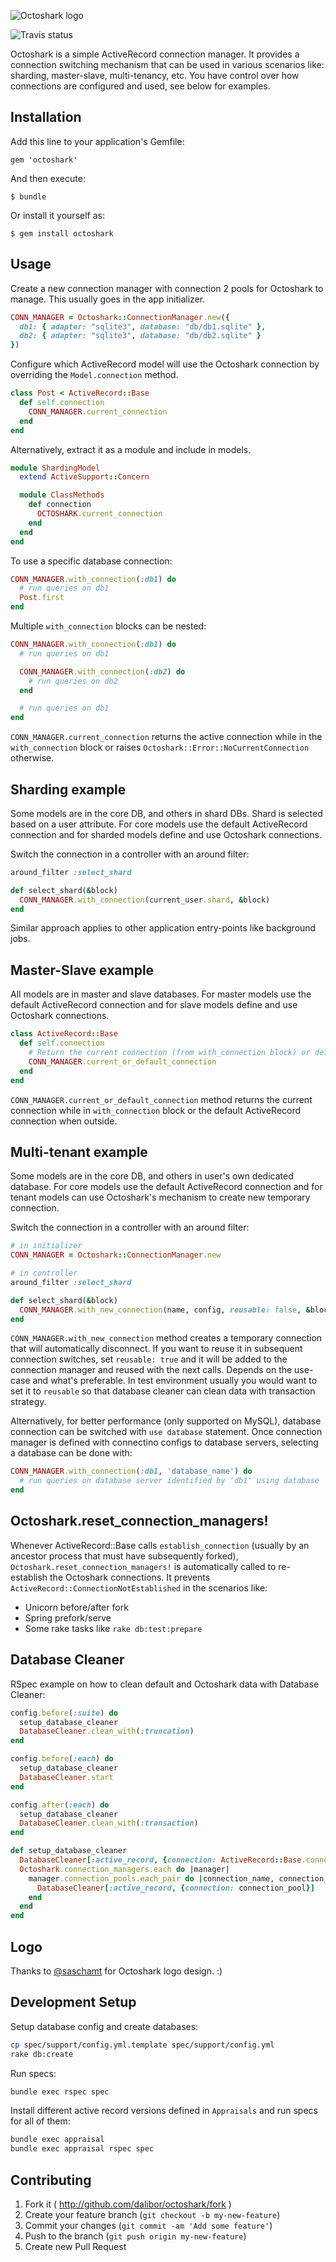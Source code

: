 ![Octoshark logo](https://dl.dropboxusercontent.com/u/3230730/github/octoshark.png)

![Travis status](https://travis-ci.org/dalibor/octoshark.png)

Octoshark is a simple ActiveRecord connection manager. It provides a connection switching mechanism that can be used in various scenarios like: sharding, master-slave, multi-tenancy, etc. You have control over how connections are configured and used, see below for examples.


## Installation

Add this line to your application's Gemfile:

```
gem 'octoshark'
```

And then execute:

```
$ bundle
```

Or install it yourself as:

```
$ gem install octoshark
```


## Usage

Create a new connection manager with connection 2 pools for Octoshark to manage. This usually goes in the app initializer.

```ruby
CONN_MANAGER = Octoshark::ConnectionManager.new({
  db1: { adapter: "sqlite3", database: "db/db1.sqlite" },
  db2: { adapter: "sqlite3", database: "db/db2.sqlite" }
})
```

Configure which ActiveRecord model will use the Octoshark connection by overriding the `Model.connection` method.

```ruby
class Post < ActiveRecord::Base
  def self.connection
    CONN_MANAGER.current_connection
  end
end
```

Alternatively, extract it as a module and include in models.

```ruby
module ShardingModel
  extend ActiveSupport::Concern

  module ClassMethods
    def connection
      OCTOSHARK.current_connection
    end
  end
end
```

To use a specific database connection:

```ruby
CONN_MANAGER.with_connection(:db1) do
  # run queries on db1
  Post.first
end
```

Multiple `with_connection` blocks can be nested:

```ruby
CONN_MANAGER.with_connection(:db1) do
  # run queries on db1

  CONN_MANAGER.with_connection(:db2) do
    # run queries on db2
  end

  # run queries on db1
end
```

`CONN_MANAGER.current_connection` returns the active connection while in the `with_connection` block or raises `Octoshark::Error::NoCurrentConnection` otherwise.


## Sharding example

Some models are in the core DB, and others in shard DBs. Shard is selected based on a user attribute. For core models use the default ActiveRecord connection and for sharded models define and use Octoshark connections.

Switch the connection in a controller with an around filter:

```ruby
around_filter :select_shard

def select_shard(&block)
  CONN_MANAGER.with_connection(current_user.shard, &block)
end
```

Similar approach applies to other application entry-points like background jobs.


## Master-Slave example

All models are in master and slave databases. For master models use the default ActiveRecord connection and for slave models define and use Octoshark connections.

```ruby
class ActiveRecord::Base
  def self.connection
    # Return the current connection (from with_connection block) or default one
    CONN_MANAGER.current_or_default_connection
  end
end
```

`CONN_MANAGER.current_or_default_connection` method returns the current connection while in `with_connection` block or the default ActiveRecord connection when outside.


## Multi-tenant example

Some models are in the core DB, and others in user's own dedicated database. For core models use the default ActiveRecord connection and for tenant models can use Octoshark's mechanism to create new temporary connection.

Switch the connection in a controller with an around filter:

```ruby
# in initializer
CONN_MANAGER = Octoshark::ConnectionManager.new

# in controller
around_filter :select_shard

def select_shard(&block)
  CONN_MANAGER.with_new_connection(name, config, reusable: false, &block)
end
```

`CONN_MANAGER.with_new_connection` method creates a temporary connection that will automatically disconnect. If you want to reuse it in subsequent connection switches, set `reusable: true` and it will be added to the connection manager and reused with the next calls. Depends on the use-case and what's preferable. In test environment usually you would want to set it to `reusable` so that database cleaner can clean data with transaction strategy.

Alternatively, for better performance (only supported on MySQL), database connection can be switched with `use database` statement. Once connection manager is defined with connectino configs to database servers, selecting a database can be done with:

```ruby
CONN_MANAGER.with_connection(:db1, 'database_name') do
  # run queries on database server identified by 'db1' using database 'database'
end
```

## Octoshark.reset_connection_managers!

Whenever ActiveRecord::Base calls `establish_connection` (usually by an ancestor process that must have subsequently forked), `Octoshark.reset_connection_managers!` is automatically called to re-establish the Octoshark connections. It prevents `ActiveRecord::ConnectionNotEstablished` in the scenarios like:

* Unicorn before/after fork
* Spring prefork/serve
* Some rake tasks like `rake db:test:prepare`


## Database Cleaner

RSpec example on how to clean default and Octoshark data with Database Cleaner:

```ruby
config.before(:suite) do
  setup_database_cleaner
  DatabaseCleaner.clean_with(:truncation)
end

config.before(:each) do
  setup_database_cleaner
  DatabaseCleaner.start
end

config.after(:each) do
  setup_database_cleaner
  DatabaseCleaner.clean_with(:transaction)
end

def setup_database_cleaner
  DatabaseCleaner[:active_record, {connection: ActiveRecord::Base.connection_pool}]
  Octoshark.connection_managers.each do |manager|
    manager.connection_pools.each_pair do |connection_name, connection_pool|
      DatabaseCleaner[:active_record, {connection: connection_pool}]
    end
  end
end
```


## Logo

Thanks to [@saschamt](https://github.com/saschamt) for Octoshark logo design. :)


## Development Setup

Setup database config and create databases:

```bash
cp spec/support/config.yml.template spec/support/config.yml
rake db:create
```

Run specs:

```bash
bundle exec rspec spec
```

Install different active record versions defined in `Appraisals` and run specs for all of them:

```bash
bundle exec appraisal
bundle exec appraisal rspec spec
```


## Contributing

1. Fork it ( http://github.com/dalibor/octoshark/fork )
2. Create your feature branch (`git checkout -b my-new-feature`)
3. Commit your changes (`git commit -am 'Add some feature'`)
4. Push to the branch (`git push origin my-new-feature`)
5. Create new Pull Request
